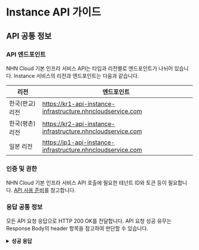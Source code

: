 # Instance API 가이드

## API 공통 정보

### API 엔드포인트

NHN Cloud 기본 인프라 서비스 API는 타입과 리전별로 엔드포인트가 나뉘어 있습니다. Instance 서비스의 리전과 엔드포인트는 다음과 같습니다.

| 리전 | 엔드포인트 |
| --- | ----- |
|한국(판교)리전  | https://kr1-api-instance-infrastructure.nhncloudservice.com |
|한국(평촌)리전  | https://kr2-api-instance-infrastructure.nhncloudservice.com  |
| 일본 리전 | https://jp1-api-instance-infrastructure.nhncloudservice.com |

### 인증 및 권한

NHN Cloud 기본 인프라 서비스 API 호출에 필요한 테넌트 ID와 토큰 등이 필요합니다. [API 사용 준비](https://docs.nhncloud.com/ko/Compute/Compute/ko/identity-api/)를 참고합니다.

### 응답 공통 정보

모든 API 요청 응답으로 HTTP 200 OK를 전달합니다. API 요청 성공 유무는 Response Body의 header 항목을 참고하여 판단할 수 있습니다.

<details>
  <summary><strong>성공 응답</strong></summary>

```
HTTP/1.1 200 OK
Content-Type: application/json

{
    "header": {
        "resultCode": 0,
        "resultMessage": "LEADERBOARD_OK",
        "isSuccessful": true
    },
    "transactionId": 2873495728794,
    ...
}
```



<details>
  <summary><strong>실패 응답</strong></summary>

```
{
    "header": {
        "isSuccessful": false,
        "resultCode": 404,
        "resultMessage": "Please check your API Url, HTTP Method."
    }
}
```

</details>

| 이름 | 타입 | 설명 |
| --- | --- | --- |
| resultCode | int  | 응답 코드<br>성공 시 0, 실패시 오류 코드 반환 |
| resultMessage | String  | 응답 메시지 |
| isSuccessful | boolean | 성공 여부 |

## 가용성 영역

### 가용성 목록 보기

인스턴스의 가용성 목록을 조회합니다. 

#### 요청

```
GET /v2/{tenantId}/os-availability-zone
x-Autu-Token: {tokenID}
```

#### 요청 파라미터

| 이름 | 구분 | 타입 | 필수 | 설명 |
| --- | --- | --- | --- | --- |
| tenandId | URL | String | Y | 테넌트 ID |
| tokenId | Header | String | Y | 토큰 ID |

#### 요청 본문

이 API는 요청 본문을 요구하지 않습니다.

### 응답

<!--응답 본문을 반환하지 않는다면 "이 API는 응답 본문을 반환하지 않습니다"로 입력합니다.-->

<details>
  <summary><strong>응답 예시</strong></summary>

```
{
    "availabilityZoneInfo": [
      {
        "zoneState": {
          "available": true
        },
        "zoneName": "kr-pub-a"
      },
      {
        "zoneState": {
          "available": true
        },
        "zoneName": "kr-pub-b"
      }
    ]
}
```

</details>

<!--응답 본문의 필드를 설명합니다.-->

| 이름 | 타입 | 설명 |
| --- | --- | --- |
| availabilityZoneInfo | Object | 가용성 영역 정보 객체 |
| availabilityZoneInfo.zoneState  | Object  | 가용성 영역 상태 정보 객체  |
| availabilityZoneInfo.zoneName  | String | 가용성 영역 이름 |
| availabilityZoneInfo.available | Boolean | 가용성 영역 상태 |
***

### {API명(예: 인스턴스 상세 보기)}

{API의 동작을 간략하게 설명합니다. 예를 들어 '인스턴스의 세부 정보를 조회합니다.'}

> [알림]
>
> <!-- API를 사용할 때 사용자가 알아 두면 좋을 참고 사항이나 추가 정보를 제공할 때 사용합니다.-->

> [주의]
>
> <!--API를 사용할 때 따르지 않을 경우 서비스의 비정상 또는 비효율적 동작이 발생할 수 있는 주의 사항을 표기할 때 사용합니다.-->

> [경고]
>
> <!--API를 사용할 때 따르지 않을 경우 리소스나 데이터의 손실, 과도한 과금, 재산상 피해 등이 발생할 수 있는 경고 사항을 표기할 때 사용합니다.-->

#### 요청

```
<!--HTTP 메서드와 URI를 적습니다.-->
(예: GET /v2/{tenantId}/servers)
```

#### 요청 파라미터

| 이름 | 구분 | 타입 | 필수 | 설명 |
| --- | --- | --- | --- | --- |
| {내용 입력} | {내용 입력} | {내용 입력} | {Y or N} | {내용 입력} |
|  |  |  |  |  |

#### 요청 본문

<!--요청 본문을 요구하지 않는다면 "이 API는 요청 본문을 요구하지 않습니다"로 입력합니다.-->

<details>
  <summary><strong>HTTP</strong></summary>

```

{코드 입력}
```

</details>

<details>
  <summary><strong>Java</strong></summary>

```

{코드 입력}
```

</details>

<details>
  <summary><strong>Python</strong></summary>

```

{코드 입력}
```

</details>

<details>
  <summary><strong>JavaScript</strong></summary>

```

{코드 입력}
```

</details>

<!--요청 본문의 필드를 설명합니다.-->

| 이름 | 타입 | 필수 | 설명 |
| --- | --- | --- | --- |
|  |  |  |  |
|  |  |  |  |

### 응답

<!--응답 본문을 반환하지 않는다면 "이 API는 응답 본문을 반환하지 않습니다"로 입력합니다.-->

<details>
  <summary><strong>응답 예시</strong></summary>

```

{코드 입력}
```

</details>

<!--응답 본문의 필드를 설명합니다.-->

| 필드 | 타입 | 설명 |
| --- | --- | --- |
|  |  |  |
|  |  |  |
